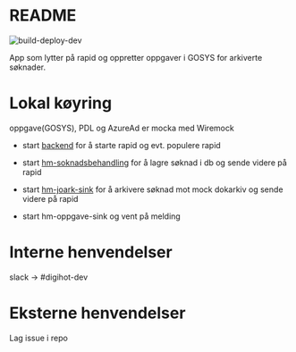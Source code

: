 
# README
![build-deploy-dev](https://github.com/navikt/hm-oppgave-sink/workflows/Build%20and%20deploy/badge.svg)

App som lytter på rapid og oppretter oppgaver i GOSYS for arkiverte søknader.


# Lokal køyring

oppgave(GOSYS), PDL og AzureAd er mocka med Wiremock

- start [backend](https://github.com/navikt/hm-soknad-api) for å starte rapid og evt. populere rapid
- start [hm-soknadsbehandling](https://github.com/navikt/hm-soknadsbehandling) for å lagre søknad i db og sende videre på rapid
- start [hm-joark-sink](https://github.com/navikt/hm-joark-sink) for å arkivere søknad mot mock dokarkiv og sende videre på rapid

- start hm-oppgave-sink og vent på melding


# Interne henvendelser 

slack -> #digihot-dev

# Eksterne henvendelser

Lag issue i repo 
